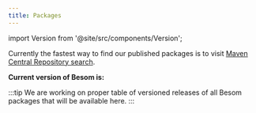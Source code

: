 ```yaml
---
title: Packages
---
```

import Version from '@site/src/components/Version';

Currently the fastest way to find our published packages is to visit [Maven Central Repository search](https://central.sonatype.com/artifact/org.virtuslab/besom-core_3/dependents). 

**Current version of Besom is: <Version></Version>**

:::tip
We are working on proper table of versioned releases of all Besom packages that will be available here.
:::